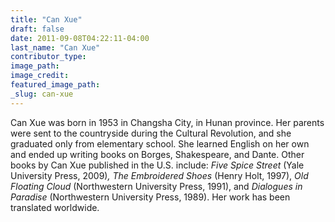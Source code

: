 ```yaml
---
title: "Can Xue"
draft: false
date: 2011-09-08T04:22:11-04:00
last_name: "Can Xue"
contributor_type:
image_path:
image_credit:
featured_image_path:
_slug: can-xue
---
```


Can Xue was born in 1953 in Changsha City, in Hunan province. Her parents were sent to the countryside during the Cultural Revolution, and she graduated only from elementary school. She learned English on her own and ended up writing books on Borges, Shakespeare, and Dante. Other books by Can Xue published in the U.S. include: _Five Spice Street_ (Yale University Press, 2009)_, The Embroidered Shoes_ (Henry Holt, 1997), _Old Floating Cloud_ (Northwestern University Press, 1991), and _Dialogues in Paradise_ (Northwestern University Press, 1989). Her work has been translated worldwide.

